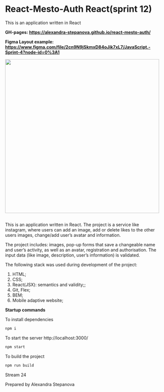 
# React-Mesto-Auth React(sprint 12)

This is an application written in React

**GH-pages: https://alexandra-stepanova.github.io/react-mesto-auth/**

**Figma Layout example: https://www.figma.com/file/2cn9N9jSkmxD84oJik7xL7/JavaScript.-Sprint-4?node-id=0%3A1**

<code><img height="500" src="https://github.com/alexandra-stepanova/react-mesto-auth/blob/main/public/mesto.gif"></code>

##

This is an application written in React. The project is a service like instagram, where users can add an image, add or delete likes to the other users images, change/add user’s avatar and information. 

The project includes: images, pop-up forms that save a changeable name and user’s activity, as well as an avatar, registration and authorisation. The input data (like image, description, user’s information) is validated.

The following stack was used during development of the project:
1. HTML;
2. CSS;
3. React(JSX): semantics and validity;;
4. Git, Flex;
5. BEM;
6. Mobile adaptive website;

**Startup commands**

 To install dependencies
```sh
npm i
```

To start the server http://localhost:3000/
```sh
npm start
```

To build the project
```sh
npm run build
```

Stream 24 

Prepared by Alexandra Stepanova 
